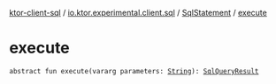 [ktor-client-sql](../../index.md) / [io.ktor.experimental.client.sql](../index.md) / [SqlStatement](index.md) / [execute](./execute.md)

# execute

`abstract fun execute(vararg parameters: `[`String`](https://kotlinlang.org/api/latest/jvm/stdlib/kotlin/-string/index.html)`): `[`SqlQueryResult`](../-sql-query-result.md)